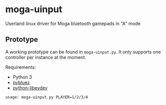 # moga-uinput
Userland linux driver for Moga bluetooth gamepads in "A" mode

## Prototype
A working prototype can be found in `moga-uinput.py`. It only supports one controller per instance at the moment.

Requirements:
- Python 3
- [pybluez](https://github.com/pybluez/pybluez)
- [python-libevdev](https://github.com/whot/python-libevdev)

```
usage: moga-uinput.py PLAYER=1/2/3/4
```
